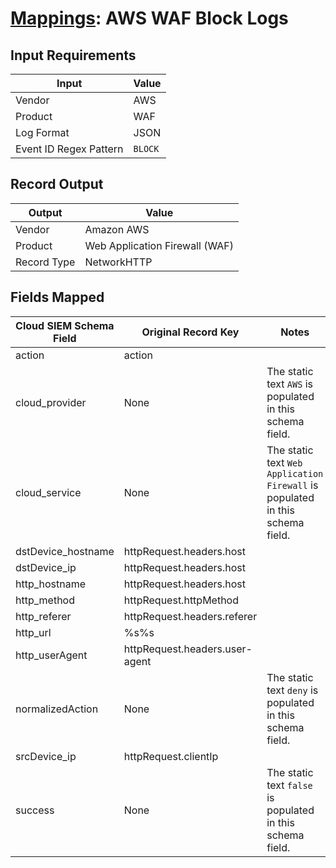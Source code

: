 # [Mappings](README.md): AWS WAF Block Logs

## Input Requirements

|Input|Value|
|-----|-----|
|Vendor|AWS|
|Product|WAF|
|Log Format|JSON|
|Event ID Regex Pattern|`BLOCK`|

## Record Output

|Output|Value|
|------|-----|
|Vendor|Amazon AWS|
|Product|Web Application Firewall (WAF)|
|Record Type|NetworkHTTP|

## Fields Mapped

|Cloud SIEM Schema Field|Original Record Key|Notes|
|-----------------------|-------------------|-----|
|action|action||
|cloud_provider|None|The static text `AWS` is populated in this schema field.|
|cloud_service|None|The static text `Web Application Firewall` is populated in this schema field.|
|dstDevice_hostname|httpRequest.headers.host||
|dstDevice_ip|httpRequest.headers.host||
|http_hostname|httpRequest.headers.host||
|http_method|httpRequest.httpMethod||
|http_referer|httpRequest.headers.referer||
|http_url|%s%s||
|http_userAgent|httpRequest.headers.user-agent||
|normalizedAction|None|The static text `deny` is populated in this schema field.|
|srcDevice_ip|httpRequest.clientIp||
|success|None|The static text `false` is populated in this schema field.|

